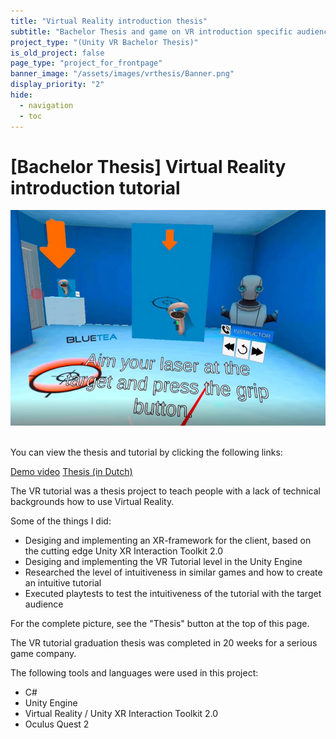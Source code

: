 ```yaml
---
title: "Virtual Reality introduction thesis"
subtitle: "Bachelor Thesis and game on VR introduction specific audiences"
project_type: "(Unity VR Bachelor Thesis)"
is_old_project: false
page_type: "project_for_frontpage"
banner_image: "/assets/images/vrthesis/Banner.png"
display_priority: "2"
hide:
  - navigation
  - toc
---
```

<h1 class="text-center">[Bachelor Thesis] Virtual Reality introduction tutorial</h1>

<div class="row justify-content-center">
  <img src="/assets/images/vrthesis/Banner.png">
</div>
<br>
<div class="row justify-content-center">
  <p>You can view the thesis and tutorial by clicking the following links:</p>
</div>

<div class="row justify-content-around">
  <a href="https://www.youtube.com/watch?v=Eq_H0U75OM0" class="btn btn-primary">Demo video</a>
    <a href="/assets/pdf/2022JUN15_ExtendedAbstract_JoeyEinerhand_V1.0.pdf" class="btn btn-primary">Thesis (in Dutch)</a>
</div>

<p>
  The VR tutorial was a thesis project to teach people with a lack of technical backgrounds how to use Virtual Reality.
</p>
<p>
  Some of the things I did:
</p>
<ul>
  <li>Desiging and implementing an XR-framework for the client, based on the cutting edge Unity XR Interaction Toolkit 2.0</li>
  <li>Desiging and implementing the VR Tutorial level in the Unity Engine </li>
  <li>Researched the level of intuitiveness in similar games and how to create an intuitive tutorial </li>
  <li>Executed playtests to test the intuitiveness of the tutorial with the target audience </li>
</ul>
<p>
  For the complete picture, see the "Thesis" button at the top of this page.
</p>

<p>The VR tutorial graduation thesis was completed in 20 weeks for a serious game company.</p>

<p>The following tools and languages were used in this project:</p>
<ul>
  <li>C#</li>
  <li>Unity Engine</li>
  <li>Virtual Reality / Unity XR Interaction Toolkit 2.0</li>
  <li>Oculus Quest 2</li>
</ul>


